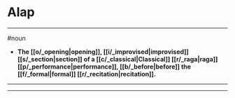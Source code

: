# Alap
---
#noun
- **The [[o/_opening|opening]], [[i/_improvised|improvised]] [[s/_section|section]] of a [[c/_classical|Classical]] [[r/_raga|raga]] [[p/_performance|performance]], [[b/_before|before]] the [[f/_formal|formal]] [[r/_recitation|recitation]].**
---
---
